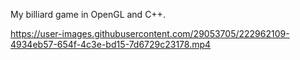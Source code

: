 My billiard game in OpenGL and C++.


https://user-images.githubusercontent.com/29053705/222962109-4934eb57-654f-4c3e-bd15-7d6729c23178.mp4

